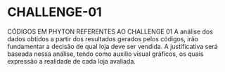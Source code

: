 # CHALLENGE-01
CÓDIGOS EM PHYTON REFERENTES AO CHALLENGE 01
A análise dos dados obtidos a partir dos resultados gerados pelos códigos, irão fundamentar a decisão de qual loja deve ser vendida.
A justificativa será baseada nessa análise, tendo como auxilio visual gráficos, os quais expressão a realidade de cada loja avaliada.  
